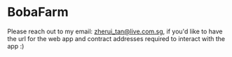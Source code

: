 # BobaFarm

Please reach out to my email: zherui_tan@live.com.sg, if you'd like to have the url for the web app and contract addresses required to interact with the app :)
